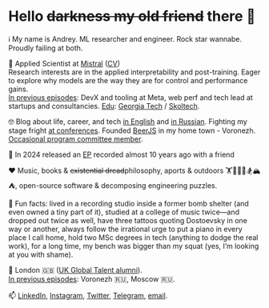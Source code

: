 # Hello ~~darkness my old friend~~ there 👋

ℹ️ My name is Andrey. ML researcher and engineer. Rock star wannabe. Proudly failing at both.

💼 Applied Scientist at [Mistral](https://mistral.ai/) ([CV](https://faillearnrepeat.net/cv))     
Research interests are in the applied interpretability and post-training. Eager to explore why models are the way they are for control and performance gains.    
<ins>In previous episodes</ins>: DevX and tooling at Meta, web perf and tech lead at startups and consultancies.
<ins>Edu</ins>: [Georgia Tech](https://blog.faillearnrepeat.net/how-to-get-an-online-masters-in-cs-for-a-price-of-your-morning-latte) / [Skoltech](https://new.skoltech.ru/en/programs/msc-data-sciences).

🤓 Blog about life, career, and tech [in English](https://blog.faillearnrepeat.net/) and [in Russian](https://t.me/fail_learn_repeat). Fighting my stage fright [at conferences](https://github.com/fxlrnrpt/talks). Founded [BeerJS](https://github.com/beerjs/voronezh) in my home town - Voronezh. [Occasional program committee member](https://docs.google.com/spreadsheets/d/1G1KiWarMH9J1rRToRJFnbTwyOcwOXU056g0INIkT4_w/edit?usp=sharing).

🎵 In 2024 released an [EP](https://notsoalive.faillearnrepeat.net/) recorded almost 10 years ago with a friend

❤️ Music, books & ~~existential dread~~philosophy, aports & outdoors 🏋🥊🚴🏃🏂🏔⛺, open-source software & decomposing engineering puzzles.

🎉 Fun facts: lived in a recording studio inside a former bomb shelter (and even owned a tiny part of it), studied at a college of music twice—and dropped out twice as well, have three tattoos quoting Dostoevsky in one way or another, always follow the irrational urge to put a piano in every place I call home, hold two MSc degrees in tech (anything to dodge the real work), for a long time, my bench was bigger than my squat (yes, I’m looking at you with shame).

📌 London 🇬🇧 ([UK Global Talent alumni](https://github.com/fxlrnrpt/uk-global-talent-visa-guide)).     
<ins>In previous episodes</ins>: Voronezh 🇷🇺, Moscow 🇷🇺. 

📫 [LinkedIn](https://www.linkedin.com/in/faillearnrepeat/), [Instagram](https://www.instagram.com/fxlrnrpt/), [Twitter](https://twitter.com/fxlrnrpt), [Telegram](https://t.me/fxlrnrpt), [email](mailto:andrey@faillearnrepeat.net).
